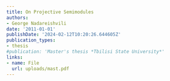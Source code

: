 ```yaml
---
title: On Projective Semimodules
authors:
- George Nadareishvili
date: '2011-01-01'
publishDate: '2024-02-12T10:20:26.644605Z'
publication_types:
- thesis
#publication: 'Master's thesis *Tbilisi State University*'
links:
- name: File
  url: uploads/mast.pdf
---
```

